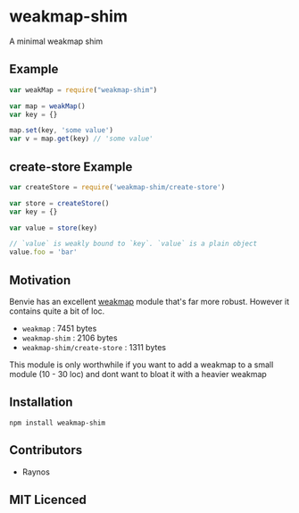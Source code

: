 # weakmap-shim

<!--
    [![build status][1]][2]
    [![NPM version][3]][4]
    [![Coverage Status][5]][6]
    [![gemnasium Dependency Status][7]][8]
    [![Davis Dependency status][9]][10]
-->

<!-- [![browser support][11]][12] -->

A minimal weakmap shim

## Example

```js
var weakMap = require("weakmap-shim")

var map = weakMap()
var key = {}

map.set(key, 'some value')
var v = map.get(key) // 'some value'
```

## create-store Example

```js
var createStore = require('weakmap-shim/create-store')

var store = createStore()
var key = {}

var value = store(key)

// `value` is weakly bound to `key`. `value` is a plain object
value.foo = 'bar'
```

## Motivation

Benvie has an excellent [weakmap](https://github.com/Benvie/WeakMap)
  module that's far more robust. However it contains quite a bit
  of loc.

 - `weakmap` : 7451 bytes
 - `weakmap-shim` : 2106 bytes
 - `weakmap-shim/create-store` : 1311 bytes

This module is only worthwhile if you want to add a weakmap to 
  a small module (10 - 30 loc) and dont want to bloat it with
  a heavier weakmap

## Installation

`npm install weakmap-shim`

## Contributors

 - Raynos

## MIT Licenced

  [1]: https://secure.travis-ci.org/Raynos/weakmap-shim.png
  [2]: https://travis-ci.org/Raynos/weakmap-shim
  [3]: https://badge.fury.io/js/weakmap-shim.png
  [4]: https://badge.fury.io/js/weakmap-shim
  [5]: https://coveralls.io/repos/Raynos/weakmap-shim/badge.png
  [6]: https://coveralls.io/r/Raynos/weakmap-shim
  [7]: https://gemnasium.com/Raynos/weakmap-shim.png
  [8]: https://gemnasium.com/Raynos/weakmap-shim
  [9]: https://david-dm.org/Raynos/weakmap-shim.png
  [10]: https://david-dm.org/Raynos/weakmap-shim
  [11]: https://ci.testling.com/Raynos/weakmap-shim.png
  [12]: https://ci.testling.com/Raynos/weakmap-shim
